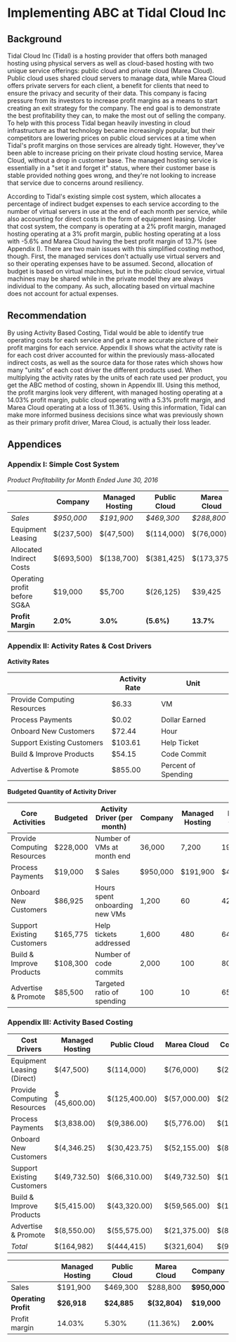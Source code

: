 # Implementing ABC at Tidal Cloud Inc

## Background

Tidal Cloud Inc (Tidal) is a hosting provider that offers both managed
hosting using physical servers as well as cloud-based hosting with two
unique service offerings: public cloud and private cloud (Marea Cloud).
Public cloud uses shared cloud servers to manage data, while Marea Cloud
offers private servers for each client, a benefit for clients that need
to ensure the privacy and security of their data. This company is facing
pressure from its investors to increase profit margins as a means to
start creating an exit strategy for the company. The end goal is to
demonstrate the best profitability they can, to make the most out of
selling the company. To help with this process Tidal began heavily
investing in cloud infrastructure as that technology became increasingly
popular, but their competitors are lowering prices on public cloud
services at a time when Tidal's profit margins on those services are
already tight. However, they've been able to increase pricing on their
private cloud hosting service, Marea Cloud, without a drop in customer
base. The managed hosting service is essentially in a "set it and forget
it" status, where their customer base is stable provided nothing goes
wrong, and they're not looking to increase that service due to concerns
around resiliency.

According to Tidal's existing simple cost system, which allocates a
percentage of indirect budget expenses to each service according to the
number of virtual servers in use at the end of each month per service,
while also accounting for direct costs in the form of equipment leasing.
Under that cost system, the company is operating at a 2% profit margin,
managed hosting operating at a 3% profit margin, public hosting
operating at a loss with -5.6% and Marea Cloud having the best profit
margin of 13.7% (see Appendix I). There are two main issues with this
simplified costing method, though. First, the managed services don't
actually use virtual servers and so their operating expenses have to be
assumed. Second, allocation of budget is based on virtual machines, but
in the public cloud service, virtual machines may be shared while in the
private model they are always individual to the company. As such,
allocating based on virtual machine does not account for actual
expenses.

## Recommendation

By using Activity Based Costing, Tidal would be able to identify true
operating costs for each service and get a more accurate picture of
their profit margins for each service. Appendix II shows what the
activity rate is for each cost driver accounted for within the
previously mass-allocated indirect costs, as well as the source data for
those rates which shows how many "units" of each cost driver the
different products used. When multiplying the activity rates by the
units of each rate used per product, you get the ABC method of costing,
shown in Appendix III. Using this method, the profit margins look very
different, with managed hosting operating at a 14.03% profit margin,
public cloud operating with a 5.3% profit margin, and Marea Cloud
operating at a loss of 11.36%. Using this information, Tidal can make
more informed business decisions since what was previously shown as
their primary profit driver, Marea Cloud, is actually their loss leader.

## Appendices

### Appendix I: Simple Cost System

*Product Profitability for Month Ended June 30, 2016*

|  | **Company**   | **Managed Hosting** | **Public Cloud** | **Marea Cloud** |
|---|---|---|---|---|
| *Sales*    |   *$950,000*  |  *$191,900*  | *$469,300*  | *$288,800* |
| Equipment Leasing   |   $(237,500)  |  $(47,500)   |  $(114,000)  | $(76,000)   |                                          
| Allocated Indirect Costs    |  $(693,500)  |  $(138,700)  |  $(381,425) |  $(173,375)  |                                         
| Operating profit before SG&A |  $19,000   |     $5,700   |   $(26,125)   |   $39,425 |
| **Profit Margin**    |   **2.0%**    |   **3.0%**    |   **(5.6%)**  |   **13.7%** |                                             

### Appendix II: Activity Rates & Cost Drivers

**Activity Rates**

|  | **Activity Rate**  |   **Unit** |
|---|---|---|
|Provide Computing Resources    |    $6.33        |        VM       |                              
|Process Payments    |     $0.02         |       Dollar Earned |
|Onboard New Customers  |  $72.44     |          Hour |
|Support Existing Customers     |    $103.61        |      Help Ticket  |                                    
|Build & Improve Products | $54.15         |      Code Commit |
Advertise & Promote    |  $855.00       |       Percent of Spending |

**Budgeted Quantity of Activity Driver**                            

| **Core Activities**     |     **Budgeted** |  **Activity Driver (per month)** |  **Company**  | **Managed Hosting** |  **Public Cloud**   |  **Marea Cloud** |
|---|---|---|---|---|---|---|
|  Provide Computing Resources     |    $228,000  |   Number of VMs at month end    |  36,000    |    7,200  |    19,800    |   9,000|
|  Process Payments     |     $19,000   |   $ Sales   |  $950,000  |  $191,900  | $469,300 |  $288,800|
|  Onboard New Customers    |   $86,925  |  Hours spent onboarding new VMs   |   1,200      |   60      |    420      |   720|
|  Support Existing Customers      |    $165,775  |  Help tickets addressed  |   1,600       |  480       |  640       |  480|
|  Build & Improve Products     |     $108,300   |  Number of code commits  |    2,000    |     100    |     800     |   1,100|
|  Advertise & Promote   |   $85,500    |  Targeted ratio of spending   |    100      |    10       |   65      |    25|

### Appendix III: Activity Based Costing

| **Cost Drivers**      |   **Managed Hosting**    |  **Public Cloud**| **Marea Cloud** | **Company**|                                   
|-------------- |---------------| ---------------- |---------------- |---------------|
|Equipment Leasing (Direct)    |  $(47,500)   |   $(114,000)   |   $(76,000)   |    $(237,500)|
|Provide Computing Resources    |   $ (45,600.00)|  $(125,400.00)  | $(57,000.00) |   $(228,000)|
|Process Payments     |  $(3,838.00)  |  $(9,386.00)    | $(5,776.00)    | $(19,000)|
| Onboard New Customers |  $(4,346.25) |   $(30,423.75)  |  $(52,155.00)   | $(86,925)|                                                       
|Support Existing Customers    |   $(49,732.50)  | $(66,310.00)  |  $(49,732.50)  |  $(165,775)|
|Build & Improve Products     |  $(5,415.00)  |  $(43,320.00) |   $(59,565.00)  |  $(108,300)|                                                        
|Advertise & Promote |  $(8,550.00)   | $(55,575.00)  |  $(21,375.00)  |  $(85,500)|                                                      
|*Total*      |  $(164,982)   |  $(444,415)    |  $(321,604)   |   $(931,000)|

                                                                   

| |          **Managed Hosting**    |   **Public Cloud**| **Marea Cloud** | **Company**     |                          
|---|---|---|---|---|
|Sales     |     $191,900     |  $469,300      |  $288,800    |    **$950,000**|
|**Operating Profit**  |  **$26,918**   | **$24,885**    | **$(32,804)**  | **$19,000**      |                                               
|Profit margin | 14.03%     |     5.30%    |        (11.36%)    |      **2.00%**|
